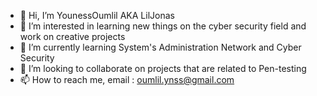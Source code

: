 - 👋 Hi, I’m YounessOumlil AKA LilJonas
- 👀 I’m interested in learning new things on the cyber security field and work on creative projects 
- 🌱 I’m currently learning System's Administration Network and Cyber Security
- 💞️ I’m looking to collaborate on projects that are related to Pen-testing
- 📫 How to reach me, email : oumlil.ynss@gmail.com

<!---
LilJonas/LilJonas is a ✨ special ✨ repository because its `README.md` (this file) appears on your GitHub profile.
You can click the Preview link to take a look at your changes.
--->
